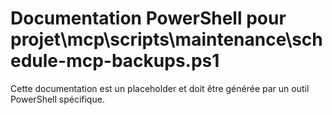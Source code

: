 # Documentation PowerShell pour projet\mcp\scripts\maintenance\schedule-mcp-backups.ps1

Cette documentation est un placeholder et doit être générée par un outil PowerShell spécifique.
